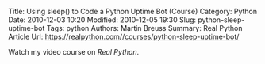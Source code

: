 Title: Using sleep() to Code a Python Uptime Bot (Course)
Category: Python
Date: 2010-12-03 10:20
Modified: 2010-12-05 19:30
Slug: python-sleep-uptime-bot
Tags: python
Authors: Martin Breuss
Summary: Real Python Article
Url: https://realpython.com//courses/python-sleep-uptime-bot/

Watch my video course on _Real Python_.